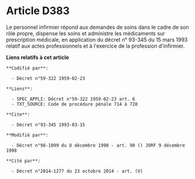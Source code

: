 # Article D383

Le personnel infirmier répond aux demandes de soins dans le cadre de son rôle propre, dispense les soins et administre les
médicaments sur prescription médicale, en application du décret n° 93-345 du 15 mars 1993 relatif aux actes professionnels et
à l'exercice de la profession d'infirmier.

**Liens relatifs à cet article**

	**Codifié par**:

	  - Décret n°59-322 1959-02-23

	**Liens**:

	  - SPEC_APPLI: Décret n°59-322 1959-02-23 art. 6
	  - TXT_SOURCE: Code de procédure pénale 714 à 728

	**Cite**:

	  - Décret n°93-345 1993-03-15

	**Modifié par**:

	  - Décret n°98-1099 du 8 décembre 1998 - art. 90 () JORF 9 décembre 1998

	**Cité par**:

	  - Décret n°2014-1277 du 23 octobre 2014 - art. (V)
